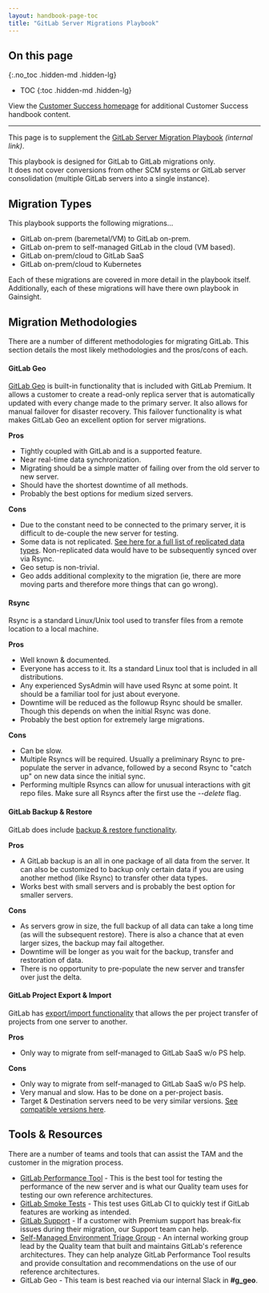 ```yaml
---
layout: handbook-page-toc
title: "GitLab Server Migrations Playbook"
---
```


## On this page

{:.no_toc .hidden-md .hidden-lg}

- TOC
{:toc .hidden-md .hidden-lg}

View the [Customer Success homepage](/handbook/customer-success/) for additional Customer Success handbook content.

---

This page is to supplement the [GitLab Server Migration Playbook](https://docs.google.com/spreadsheets/d/1cP6czE6zZ9EWT5HGOF2MGP2repiV0GI8a8V2i9iK9vM/edit#gid=0) *(internal link)*.

This playbook is designed for GitLab to GitLab migrations only.  
It does not cover conversions from other SCM systems or GitLab server consolidation (multiple GitLab servers into a single instance).

## Migration Types
This playbook supports the following migrations...
* GitLab on-prem (baremetal/VM) to GitLab on-prem.
* GitLab on-prem to self-managed GitLab in the cloud (VM based).
* GitLab on-prem/cloud to GitLab SaaS
* GitLab on-prem/cloud to Kubernetes

Each of these migrations are covered in more detail in the playbook itself.  
Additionally, each of these migrations will have there own playbook in Gainsight.

## Migration Methodologies
There are a number of different methodologies for migrating GitLab. This section details the most likely methodologies and the pros/cons of each.

#### GitLab Geo
[GitLab Geo](https://about.gitlab.com/solutions/geo/) is built-in functionality that is included with GitLab Premium. It allows a customer to create a read-only replica server that is automatically updated with every change made to the primary server. It also allows for manual failover for disaster recovery. This failover functionality is what makes GitLab Geo an excellent option for server migrations.

**Pros**
* Tightly coupled with GitLab and is a supported feature.
* Near real-time data synchronization. 
* Migrating should be a simple matter of failing over from the old server to new server.
* Should have the shortest downtime of all methods.
* Probably the best options for medium sized servers.

**Cons**
* Due to the constant need to be connected to the primary server, it is difficult to de-couple the new server for testing.
* Some data is not replicated. [See here for a full list of replicated data types](https://docs.gitlab.com/ee/administration/geo/replication/datatypes.html). Non-replicated data would have to be subsequently synced over via Rsync.
* Geo setup is non-trivial.
* Geo adds additional complexity to the migration (ie, there are more moving parts and therefore more things that can go wrong).

#### Rsync
Rsync is a standard Linux/Unix tool used to transfer files from a remote location to a local machine.

**Pros**
* Well known & documented. 
* Everyone has access to it. Its a standard Linux tool that is included in all distributions.
* Any experienced SysAdmin will have used Rsync at some point. It should be a familiar tool for just about everyone.
* Downtime will be reduced as the followup Rsync should be smaller. Though this depends on when the initial Rsync was done.
* Probably the best option for extremely large migrations.

**Cons**
* Can be slow. 
* Multiple Rsyncs will be required. Usually a preliminary Rsync to pre-populate the server in advance, followed by a second Rsync to "catch up" on new data since the initial sync.
* Performing multiple Rsyncs can allow for unusual interactions with git repo files. Make sure all Rsyncs after the first use the *--delete* flag.

#### GitLab Backup & Restore
GitLab does include [backup & restore functionality](https://docs.gitlab.com/ee/raketasks/backup_restore.html).

**Pros**
* A GitLab backup is an all in one package of all data from the server. It can also be customized to backup only certain data if you are using another method (like Rsync) to transfer other data types.
* Works best with small servers and is probably the best option for smaller servers.

**Cons**
* As servers grow in size, the full backup of all data can take a long time (as will the subsequent restore). There is also a chance that at even larger sizes, the backup may fail altogether.
* Downtime will be longer as you wait for the backup, transfer and restoration of data.
* There is no opportunity to pre-populate the new server and transfer over just the delta.

#### GitLab Project Export & Import
GitLab has [export/import functionality](https://docs.gitlab.com/ee/user/project/settings/import_export.html) that allows the per project transfer of projects from one server to another.

**Pros**
* Only way to migrate from self-managed to GitLab SaaS w/o PS help.

**Cons**
* Only way to migrate from self-managed to GitLab SaaS w/o PS help.
* Very manual and slow. Has to be done on a per-project basis.
* Target & Destination servers need to be very similar versions. [See compatible versions here](https://docs.gitlab.com/ee/user/project/settings/import_export.html#version-history).

## Tools & Resources
There are a number of teams and tools that can assist the TAM and the customer in the migration process.

* [GitLab Performance Tool](https://about.gitlab.com/handbook/engineering/quality/secure-enablement-qe-team/#self-managed-environment-triage) - This is the best tool for testing the performance of the new server and is what our Quality team uses for testing our own reference architectures.
* [GitLab Smoke Tests](https://gitlab.com/gitlab-com/support/toolbox/gitlab-smoke-tests) - This test uses GitLab CI to quickly test if GitLab features are working as intended.
* [GitLab Support](https://gitlab.com/gitlab-com/support/support-team-meta) - If a customer with Premium support has break-fix issues during their migration, our Support team can help.
* [Self-Managed Environment Triage Group](https://about.gitlab.com/handbook/engineering/quality/secure-enablement-qe-team/#self-managed-environment-triage) - An internal working group lead by the Quality team that built and maintains GitLab's reference architectures. They can help analyze GitLab Performance Tool results and provide consultation and recommendations on the use of our reference architectures.
* GitLab Geo - This team is best reached via our internal Slack in **#g_geo**.

